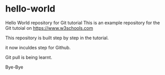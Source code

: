 # hello-world
Hello World repository for Git tutorial
This is an example repository for the Git tutoial on https://www.w3schools.com

This repository is built step by step in the tutorial.

it now inculdes step for Github.

Git pull is being learnt.

Bye-Bye
